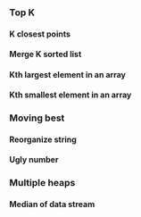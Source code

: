 ### Top K

#### K closest points

#### Merge K sorted list

#### Kth largest element in an array

#### Kth smallest element in an array

### Moving best

#### Reorganize string

#### Ugly number

### Multiple heaps

#### Median of data stream

